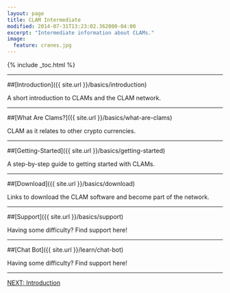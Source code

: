 ```yaml
---
layout: page
title: CLAM Intermediate
modified: 2014-07-31T13:23:02.362000-04:00
excerpt: "Intermediate information about CLAMs."
image:
  feature: cranes.jpg
---
```


{% include _toc.html %}

---

##[Introduction]({{ site.url }}/basics/introduction)

A short introduction to CLAMs and the CLAM network.

---

##[What Are Clams?]({{ site.url }}/basics/what-are-clams)

CLAM as it relates to other crypto currencies.

---

##[Getting-Started]({{ site.url }}/basics/getting-started)

A step-by-step guide to getting started with CLAMs.

---

##[Download]({{ site.url }}/basics/download)

Links to download the CLAM software and become part of the network.

---

##[Support]({{ site.url }}/basics/support)

Having some difficulty?  Find support here!

---

##[Chat Bot]({{ site.url }}/learn/chat-bot)

Having some difficulty?  Find support here!

---

<a markdown="0" href="{{ site.url }}/introduction" class="btn">NEXT: Introduction</a>